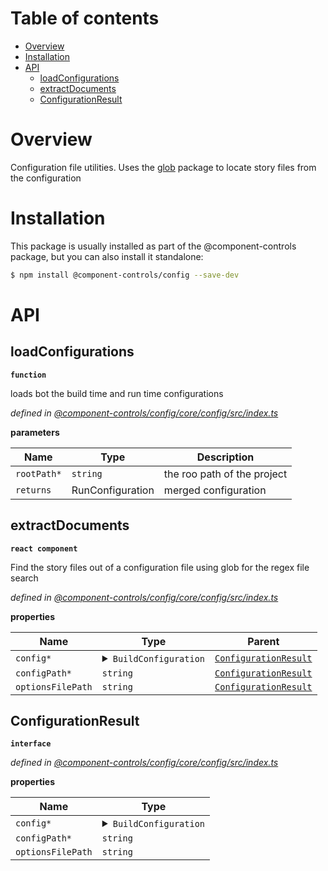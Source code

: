 # Table of contents

-   [Overview](#overview)
-   [Installation](#installation)
-   [API](#api)
    -   [loadConfigurations](#loadconfigurations)
    -   [extractDocuments](#extractdocuments)
    -   [ConfigurationResult](#configurationresult)

# Overview

Configuration file utilities. Uses the [glob](https://www.npmjs.com/package/glob) package to locate story files from the configuration

# Installation

This package is usually installed as part of the @component-controls package, but you can also install it standalone:

```bash
$ npm install @component-controls/config --save-dev
```

# API

<api-readme extract="loadConfigurations, extractDocuments, BuildConfiguration, ConfigurationResult" />

<!-- START-API-README -->

## loadConfigurations

**`function`**

loads bot the build time and run time configurations

_defined in [@component-controls/config/core/config/src/index.ts](https://github.com/ccontrols/component-controls/tree/master/core/config/src/index.ts#L205)_

**parameters**

| Name        | Type             | Description                 |
| ----------- | ---------------- | --------------------------- |
| `rootPath*` | `string`         | the roo path of the project |
| `returns`   | RunConfiguration | merged configuration        |

## extractDocuments

**`react component`**

Find the story files out of a configuration file using glob for the regex file search

_defined in [@component-controls/config/core/config/src/index.ts](https://github.com/ccontrols/component-controls/tree/master/core/config/src/index.ts#L127)_

**properties**

| Name              | Type                                                                                                                                                                                                                                                                                                                                                                                                                                                                                                                                                                                                                                                                                                                                                                                                                                                                                                                                                                                                                                                                                                                                                                                                                                                                                                                                                                                                                                                                                                                                                                                                                                                                                                                                                                                                                                                                                                                                                                                                                                                                                                                                                                                                                                                                                                                                                                                 | Parent                                        |
| ----------------- | ------------------------------------------------------------------------------------------------------------------------------------------------------------------------------------------------------------------------------------------------------------------------------------------------------------------------------------------------------------------------------------------------------------------------------------------------------------------------------------------------------------------------------------------------------------------------------------------------------------------------------------------------------------------------------------------------------------------------------------------------------------------------------------------------------------------------------------------------------------------------------------------------------------------------------------------------------------------------------------------------------------------------------------------------------------------------------------------------------------------------------------------------------------------------------------------------------------------------------------------------------------------------------------------------------------------------------------------------------------------------------------------------------------------------------------------------------------------------------------------------------------------------------------------------------------------------------------------------------------------------------------------------------------------------------------------------------------------------------------------------------------------------------------------------------------------------------------------------------------------------------------------------------------------------------------------------------------------------------------------------------------------------------------------------------------------------------------------------------------------------------------------------------------------------------------------------------------------------------------------------------------------------------------------------------------------------------------------------------------------------------------ | --------------------------------------------- |
| `config*`         | <details><summary>`BuildConfiguration`</summary><blockquote>`webpack`: `Configuration` \| `WebpackConfigFn`<br />`finalWebpack`: `Configuration` \| `WebpackConfigFn`<br />`presets`: `RuleType`\[]<br />`configPath`: `string`<br />`distFolder`: `string`<br />`bundleName`: `string`<br />`staticFolder`: `string`<br />`cssFileName`: `string`<br />`logOptions`: `Partial`&lt;`LogOptions`><br />`mode`: `"none"` \| `"development"` \| `"production"`<br /><details><summary>`loaders`</summary><blockquote>`at`\*: **function** (<br />`index`\*: `number`<br />) => `T` \| `undefined`<br />`module`: `string`<br />`ident`: `string`<br />`loader`: `string`<br />`options`: `string` \| `type`</blockquote></details>`stories`: `string` \| `string`\[]<br />`files`: `string` \| `string`\[]<br />`siteRoot`: `string`<br />`ignore`: `string`\[]<br /><details><summary>`pages`</summary><blockquote>\[`string`]: </blockquote></details>`categories`: `DocType`\[]<br />`siteMap`: `type` \| `boolean`<br />`siteUrl`: `string`<br />`instrument`: `any`<br /><details><summary>`search`</summary><blockquote>`indexingModule`: `string`<br />`searchingModule`\*: `string`<br />`fields`: `SearchFields`\[]<br />`emptySearchDocuments`: `string`\[]<br />`hitsPerPage`: `number`<br />`options`: `any`</blockquote></details><details><summary>`tokens`</summary><blockquote>`figmaAccessToken`: `string`<br />`githubAccessToken`: `string`</blockquote></details>`component`: `string` \| `Record`&lt;`string`, `unknown`> \| `ElementType`&lt;`Props`><br />`subcomponents`: `Record`&lt;`string`, (`string`, `Record`&lt;`string`, `unknown`>, `ElementType`&lt;`Props`>)><br /><details><summary>`controls`</summary><blockquote>\[`string`]: `ComponentControlText` \| `ComponentControlBoolean` \| `ComponentControlColor` \| `ComponentControlDate` \| `ComponentControlObject`&lt;> \| `ComponentControlButton`&lt;> \| `ComponentControlOptions`&lt;> \| `ComponentControlNumber` \| `ComponentControlArray` \| `ComponentControlFiles`</blockquote></details><details><summary>`smartControls`</summary><blockquote>`smart`: `boolean`<br />`include`: `string`\[] \| `IncludeFn`<br />`exclude`: `string`\[] \| `IncludeFn`</blockquote></details>`decorators`: `StoryRenderFn`\[]<br />`plugins`: `any`<br />`category`: `string`</blockquote></details> | [`ConfigurationResult`](#configurationresult) |
| `configPath*`     | `string`                                                                                                                                                                                                                                                                                                                                                                                                                                                                                                                                                                                                                                                                                                                                                                                                                                                                                                                                                                                                                                                                                                                                                                                                                                                                                                                                                                                                                                                                                                                                                                                                                                                                                                                                                                                                                                                                                                                                                                                                                                                                                                                                                                                                                                                                                                                                                                             | [`ConfigurationResult`](#configurationresult) |
| `optionsFilePath` | `string`                                                                                                                                                                                                                                                                                                                                                                                                                                                                                                                                                                                                                                                                                                                                                                                                                                                                                                                                                                                                                                                                                                                                                                                                                                                                                                                                                                                                                                                                                                                                                                                                                                                                                                                                                                                                                                                                                                                                                                                                                                                                                                                                                                                                                                                                                                                                                                             | [`ConfigurationResult`](#configurationresult) |

## ConfigurationResult

**`interface`**

_defined in [@component-controls/config/core/config/src/index.ts](https://github.com/ccontrols/component-controls/tree/master/core/config/src/index.ts#L41)_

**properties**

| Name              | Type                                                                                                                                                                                                                                                                                                                                                                                                                                                                                                                                                                                                                                                                                                                                                                                                                                                                                                                                                                                                                                                                                                                                                                                                                                                                                                                                                                                                                                                                                                                                                                                                                                                                                                                                                                                                                                                                                                                                                                                                                                                                                                                                                                                                                                                                                                                                                                                 |
| ----------------- | ------------------------------------------------------------------------------------------------------------------------------------------------------------------------------------------------------------------------------------------------------------------------------------------------------------------------------------------------------------------------------------------------------------------------------------------------------------------------------------------------------------------------------------------------------------------------------------------------------------------------------------------------------------------------------------------------------------------------------------------------------------------------------------------------------------------------------------------------------------------------------------------------------------------------------------------------------------------------------------------------------------------------------------------------------------------------------------------------------------------------------------------------------------------------------------------------------------------------------------------------------------------------------------------------------------------------------------------------------------------------------------------------------------------------------------------------------------------------------------------------------------------------------------------------------------------------------------------------------------------------------------------------------------------------------------------------------------------------------------------------------------------------------------------------------------------------------------------------------------------------------------------------------------------------------------------------------------------------------------------------------------------------------------------------------------------------------------------------------------------------------------------------------------------------------------------------------------------------------------------------------------------------------------------------------------------------------------------------------------------------------------ |
| `config*`         | <details><summary>`BuildConfiguration`</summary><blockquote>`webpack`: `Configuration` \| `WebpackConfigFn`<br />`finalWebpack`: `Configuration` \| `WebpackConfigFn`<br />`presets`: `RuleType`\[]<br />`configPath`: `string`<br />`distFolder`: `string`<br />`bundleName`: `string`<br />`staticFolder`: `string`<br />`cssFileName`: `string`<br />`logOptions`: `Partial`&lt;`LogOptions`><br />`mode`: `"none"` \| `"development"` \| `"production"`<br /><details><summary>`loaders`</summary><blockquote>`at`\*: **function** (<br />`index`\*: `number`<br />) => `T` \| `undefined`<br />`module`: `string`<br />`ident`: `string`<br />`loader`: `string`<br />`options`: `string` \| `type`</blockquote></details>`stories`: `string` \| `string`\[]<br />`files`: `string` \| `string`\[]<br />`siteRoot`: `string`<br />`ignore`: `string`\[]<br /><details><summary>`pages`</summary><blockquote>\[`string`]: </blockquote></details>`categories`: `DocType`\[]<br />`siteMap`: `type` \| `boolean`<br />`siteUrl`: `string`<br />`instrument`: `any`<br /><details><summary>`search`</summary><blockquote>`indexingModule`: `string`<br />`searchingModule`\*: `string`<br />`fields`: `SearchFields`\[]<br />`emptySearchDocuments`: `string`\[]<br />`hitsPerPage`: `number`<br />`options`: `any`</blockquote></details><details><summary>`tokens`</summary><blockquote>`figmaAccessToken`: `string`<br />`githubAccessToken`: `string`</blockquote></details>`component`: `string` \| `Record`&lt;`string`, `unknown`> \| `ElementType`&lt;`Props`><br />`subcomponents`: `Record`&lt;`string`, (`string`, `Record`&lt;`string`, `unknown`>, `ElementType`&lt;`Props`>)><br /><details><summary>`controls`</summary><blockquote>\[`string`]: `ComponentControlText` \| `ComponentControlBoolean` \| `ComponentControlColor` \| `ComponentControlDate` \| `ComponentControlObject`&lt;> \| `ComponentControlButton`&lt;> \| `ComponentControlOptions`&lt;> \| `ComponentControlNumber` \| `ComponentControlArray` \| `ComponentControlFiles`</blockquote></details><details><summary>`smartControls`</summary><blockquote>`smart`: `boolean`<br />`include`: `string`\[] \| `IncludeFn`<br />`exclude`: `string`\[] \| `IncludeFn`</blockquote></details>`decorators`: `StoryRenderFn`\[]<br />`plugins`: `any`<br />`category`: `string`</blockquote></details> |
| `configPath*`     | `string`                                                                                                                                                                                                                                                                                                                                                                                                                                                                                                                                                                                                                                                                                                                                                                                                                                                                                                                                                                                                                                                                                                                                                                                                                                                                                                                                                                                                                                                                                                                                                                                                                                                                                                                                                                                                                                                                                                                                                                                                                                                                                                                                                                                                                                                                                                                                                                             |
| `optionsFilePath` | `string`                                                                                                                                                                                                                                                                                                                                                                                                                                                                                                                                                                                                                                                                                                                                                                                                                                                                                                                                                                                                                                                                                                                                                                                                                                                                                                                                                                                                                                                                                                                                                                                                                                                                                                                                                                                                                                                                                                                                                                                                                                                                                                                                                                                                                                                                                                                                                                             |

<!-- END-API-README -->
